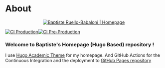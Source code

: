 # About

<p align="center"><a href="https://brbabaloni.github.io" target="_blank" rel="noopener"><img src="https://brbabaloni.github.io/authors/brbabaloni/avatar_hu81f30a7a59f3022df0190f92cf907454_551852_270x270_fill_lanczos_center_3.png" alt="Baptiste Ruello-Babaloni | Homepage"></a></p>

[![CI Production](https://github.com/brbabaloni/brbabaloni-homepage/actions/workflows/production.yml/badge.svg?branch=production)](https://github.com/brbabaloni/brbabaloni-homepage/actions/workflows/production.yml)[![CI Pre-Production](https://github.com/brbabaloni/brbabaloni-homepage/actions/workflows/pre-production.yml/badge.svg?branch=pre-production)](https://github.com/brbabaloni/brbabaloni-homepage/actions/workflows/pre-production.yml)

### Welcome to Baptiste's Homepage (Hugo Based) repository !

I use [Hugo Academic Theme](https://github.com/wowchemy/starter-hugo-academic) for my homepage. And GitHub Actions for the Continuous Integration and the deployment to [GitHub Pages repository](https://github.com/brbabaloni/brbabaloni.github.io)
